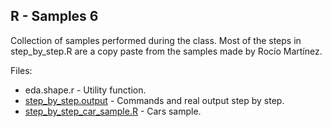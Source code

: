R - Samples 6
-------------

Collection of samples performed during the class. Most of the steps in step_by_step.R are a copy paste from the samples made by Rocío Martínez.

Files: 

 * eda.shape.r - Utility function.
 * [step_by_step.output](step_by_step.output) - Commands and real output step by step.
 * [step_by_step_car_sample.R](step_by_step_car_sample.R) - Cars sample.
 
